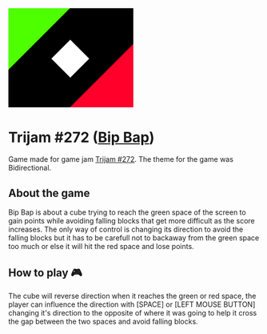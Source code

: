 <img src="/gitReadmeAssets/Thumbnail.png" width="250">

# Trijam #272 ([Bip Bap](https://finaldero.itch.io/bip-bap))

Game made for game jam [Trijam #272](https://itch.io/jam/trijam-272). The theme for the game was Bidirectional.

## About the game

Bip Bap is about a cube trying to reach the green space of the screen to gain points while avoiding falling blocks that get more difficult as the score increases. The only way of control is changing its direction to avoid the falling blocks but it has to be carefull not to backaway from the green space too much or else it will hit the red space and lose points.

## How to play :video_game:

The cube will reverse direction when it reaches the green or red space, the player can influence the direction with [SPACE] or [LEFT MOUSE BUTTON] changing it's direction to the opposite of where it was going to help it cross the gap between the two spaces and avoid falling blocks.




